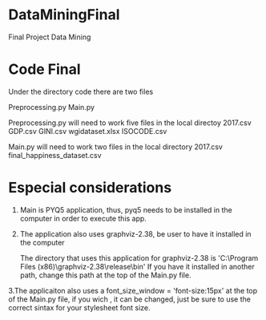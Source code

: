 # DataMiningFinal
Final Project Data Mining

# Code Final
Under the directory code there are two files

Preprocessing.py
Main.py 

Preprocessing.py will need to work five files in the local directoy
2017.csv
GDP.csv
GINI.csv
wgidataset.xlsx
ISOCODE.csv 

Main.py will need to work two files in the local directory
2017.csv
final_happiness_dataset.csv

# Especial considerations

1. Main is PYQ5 application, thus, pyq5 needs to be installed in the computer in order to execute this app.

2. The application also uses graphviz-2.38, be user to have it installed in the computer

    The directory that uses this application for graphviz-2.38 is 
       'C:\\Program Files (x86)\\graphviz-2.38\\release\\bin'
    If you have it installed in another path, change this path at the top of the Main.py file.

3.The applicaiton also uses a font_size_window = 'font-size:15px' at the top of the Main.py file, if you wich , it can be changed, just be sure to use the correct sintax for your stylesheet font size.



